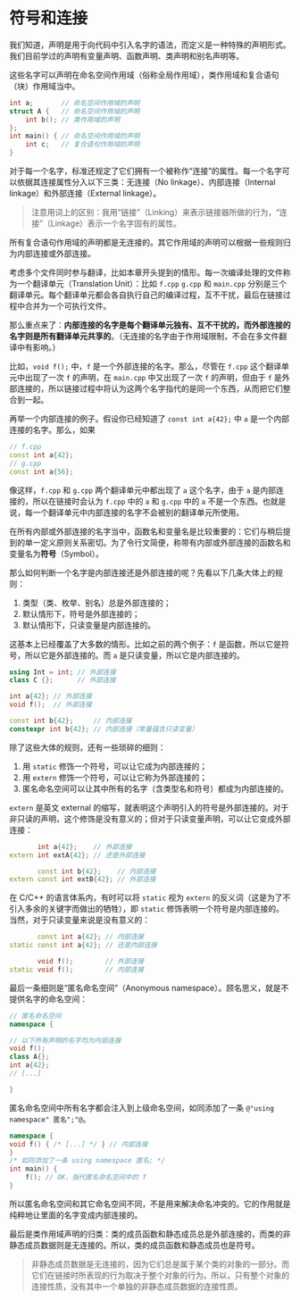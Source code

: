 # 符号和连接

我们知道，声明是用于向代码中引入名字的语法，而定义是一种特殊的声明形式。我们目前学过的声明有变量声明、函数声明、类声明和别名声明等。

这些名字可以声明在命名空间作用域（俗称全局作用域），类作用域和复合语句（块）作用域当中。
```cpp
int a;       // 命名空间作用域的声明
struct A {   // 命名空间作用域的声明
    int b(); // 类作用域的声明
};
int main() { // 命名空间作用域的声明
    int c;   // 复合语句作用域的声明
}
```

对于每一个名字，标准还规定了它们拥有一个被称作“连接”的属性。每一个名字可以依据其连接属性分入以下三类：无连接（No linkage）、内部连接（Internal linkage）和外部连接（External linkage）。

> 注意用词上的区别：我用“链接”（Linking）来表示链接器所做的行为，“连接”（Linkage）表示一个名字固有的属性。

所有复合语句作用域的声明都是无连接的。其它作用域的声明可以根据一些规则归为内部连接或外部连接。

考虑多个文件同时参与翻译，比如本章开头提到的情形。每一次编译处理的文件称为一个翻译单元（Translation Unit）：比如 `f.cpp` `g.cpp` 和 `main.cpp` 分别是三个翻译单元。每个翻译单元都会各自执行自己的编译过程，互不干扰，最后在链接过程中合并为一个可执行文件。

那么重点来了：**内部连接的名字是每个翻译单元独有、互不干扰的，而外部连接的名字则是所有翻译单元共享的**。（无连接的名字由于作用域限制，不会在多文件翻译中有影响。）

比如，`void f();` 中，`f` 是一个外部连接的名字。那么，尽管在 `f.cpp` 这个翻译单元中出现了一次 `f` 的声明，在 `main.cpp` 中又出现了一次 `f` 的声明，但由于 `f` 是外部连接的，所以链接过程中将认为这两个名字指代的是同一个东西，从而把它们整合到一起。

再举一个内部连接的例子。假设你已经知道了 `const int a{42};` 中 `a` 是一个内部连接的名字。那么，如果
```cpp
// f.cpp
const int a{42};
// g.cpp
const int a{56};
```
像这样，`f.cpp` 和 `g.cpp` 两个翻译单元中都出现了 `a` 这个名字，由于 `a` 是内部连接的，所以在链接时会认为 `f.cpp` 中的 `a` 和 `g.cpp` 中的 `a` 不是一个东西。也就是说，每一个翻译单元中内部连接的名字不会被别的翻译单元所使用。

在所有内部或外部连接的名字当中，函数名和变量名是比较重要的：它们与稍后提到的单一定义原则关系密切。为了令行文简便，称带有内部或外部连接的函数名和变量名为**符号**（Symbol）。

那么如何判断一个名字是内部连接还是外部连接的呢？先看以下几条大体上的规则：
1. 类型（类、枚举、别名）总是外部连接的；
2. 默认情形下，符号是外部连接的；
3. 默认情形下，只读变量是内部连接的。

这基本上已经覆盖了大多数的情形。比如之前的两个例子：`f` 是函数，所以它是符号，所以它是外部连接的。而 `a` 是只读变量，所以它是内部连接的。
```cpp
using Int = int; // 外部连接
class C {};      // 外部连接

int a{42}; // 外部连接
void f();  // 外部连接

const int b{42};     // 内部连接
constexpr int b{42}; // 内部连接（常量蕴含只读变量）
```

除了这些大体的规则，还有一些琐碎的细则：
1. 用 `static` 修饰一个符号，可以让它成为内部连接的；
2. 用 `extern` 修饰一个符号，可以让它称为外部连接的；
3. 匿名命名空间可以让其中所有的名字（含类型名和符号）都成为内部连接的。

`extern` 是英文 external 的缩写，就表明这个声明引入的符号是外部连接的。对于非只读的声明，这个修饰是没有意义的；但对于只读变量声明，可以让它变成外部连接：
```cpp
       int a{42};    // 外部连接
extern int extA{42}; // 还是外部连接

       const int b{42};    // 内部连接
extern const int extB{42}; // 外部连接
```

在 C/C++ 的语言体系内，有时可以将 `static` 视为 `extern` 的反义词（这是为了不引入多余的关键字而做出的牺牲），即 `static` 修饰表明一个符号是内部连接的。当然，对于只读变量来说是没有意义的：
```cpp
       const int a{42}; // 内部连接
static const int a{42}; // 还是内部连接

       void f();        // 外部连接
static void f();        // 内部连接
```

最后一条细则是“匿名命名空间”（Anonymous namespace）。顾名思义，就是不提供名字的命名空间：
```cpp
// 匿名命名空间
namespace {

// 以下所有声明的名字均为内部连接
void f();
class A{};
int a{42};
// [...]

}
```

匿名命名空间中所有名字都会注入到上级命名空间，如同添加了一条 `@"using namespace" 匿名";"@`。
```cpp
namespace {
void f() { /* [...] */ } // 内部连接
}
/* 如同添加了一条 using namespace 匿名; */
int main() {
    f(); // OK，指代匿名命名空间中的 f
}
```
所以匿名命名空间和其它命名空间不同，不是用来解决命名冲突的。它的作用就是纯粹地让里面的名字变成内部连接的。

最后是类作用域声明的归类：类的成员函数和静态成员总是外部连接的，而类的非静态成员数据则是无连接的。所以，类的成员函数和静态成员也是符号。

> 非静态成员数据是无连接的，因为它们总是属于某个类的对象的一部分。而它们在链接时所表现的行为取决于整个对象的行为。所以，只有整个对象的连接性质，没有其中一个单独的非静态成员数据的连接性质。
